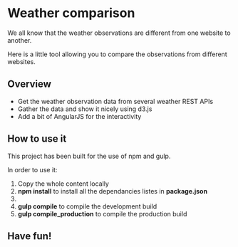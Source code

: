 # Weather comparison


We all know that the weather observations are different from one website to another.

Here is a little tool allowing you to compare the observations from different websites.

## Overview

- Get the weather observation data from several weather REST APIs
- Gather the data and show it nicely using d3.js
- Add a bit of AngularJS for the interactivity

## How to use it

This project has been built for the use of npm and gulp.

In order to use it:

1. Copy the whole content locally
2. **npm install** to install all the dependancies listes in **package.json**
3. 
  1. **gulp compile** to compile the development build
  2. **gulp compile_production** to compile the production build
  
## Have fun!
